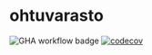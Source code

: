 # ohtuvarasto

![GHA workflow badge](https://github.com/sonjaolkkonen/ohtuvarasto/workflows/CI/badge.svg) [![codecov](https://codecov.io/gh/sonjaolkkonen/ohtuvarasto/graph/badge.svg?token=ALQHWV8MJW)](https://codecov.io/gh/sonjaolkkonen/ohtuvarasto)
